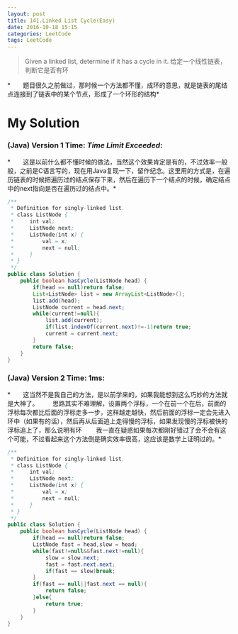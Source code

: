 ```yaml
---
layout: post
title: 141.Linked List Cycle(Easy)
date: 2016-10-18 15:15
categories: LeetCode
tags: LeetCode
---
```


>Given a linked list, determine if it has a cycle in it.
给定一个线性链表，判断它是否有环

*　　题目很久之前做过，那时候一个方法都不懂，成环的意思，就是链表的尾结点连接到了链表中的某个节点，形成了一个环形的结构*

# My Solution
### (Java) Version 1  Time: *Time Limit Exceeded*:
*　　这是以前什么都不懂时候的做法，当然这个效果肯定是有的，不过效率一般般，之前是C语言写的，现在用Java复现一下，留作纪念。这里用的方式是，在遍历链表的时候把遍历过的结点保存下来，然后在遍历下一个结点的时候，确定结点中的next指向是否在遍历过的结点中。*
```java
/**
 * Definition for singly-linked list.
 * class ListNode {
 *     int val;
 *     ListNode next;
 *     ListNode(int x) {
 *         val = x;
 *         next = null;
 *     }
 * }
 */
public class Solution {
    public boolean hasCycle(ListNode head) {
        if(head == null)return false;
        List<ListNode> list = new ArrayList<ListNode>();
        list.add(head);
        ListNode current = head.next;
        while(current!=null){
            list.add(current);
            if(list.indexOf(current.next)!=-1)return true;
            current = current.next;
        }
        return false;
    }
}
```
### (Java) Version 2  Time: 1ms:
*　　这当然不是我自己的方法，是以前学来的，如果我能想到这么巧妙的方法就是大神了。
　　思路其实不难理解，设置两个浮标，一个在前一个在后，前面的浮标每次都比后面的浮标走多一步，这样越走越快，然后前面的浮标一定会先进入环中（如果有的话），然后再从后面追上走得慢的浮标，如果发现慢的浮标被快的浮标追上了，那么说明有环
　　我一直在疑惑如果每次都刚好错过了会不会有这个可能，不过看起来这个方法倒是确实效率很高，这应该是数学上证明过的。*
```java
/**
 * Definition for singly-linked list.
 * class ListNode {
 *     int val;
 *     ListNode next;
 *     ListNode(int x) {
 *         val = x;
 *         next = null;
 *     }
 * }
 */
public class Solution {
    public boolean hasCycle(ListNode head) {
        if(head == null)return false;
        ListNode fast = head,slow = head;
        while(fast!=null&&fast.next!=null){
            slow = slow.next;
            fast = fast.next.next;
            if(fast == slow)break;
        }
        if(fast == null||fast.next == null){
            return false;
        }else{
            return true;
        }
    }
}
```